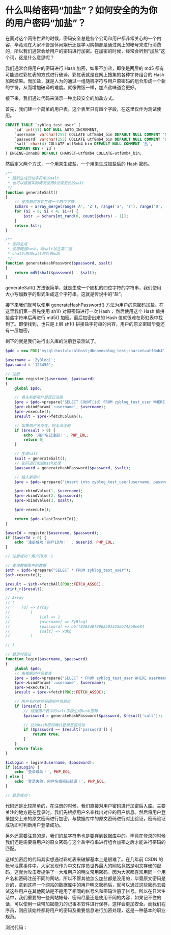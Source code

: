 # 什么叫给密码“加盐”？如何安全的为你的用户密码“加盐”？

在面对这个网络世界的时候，密码安全总是各个公司和用户都非常关心的一个内容，毕竟现在大家不管是休闲娱乐还是学习购物都是通过网上的帐号来进行消费的，所以我们通常会给用户的密码进行加密。在加密的时候，经常会听到“加盐”这个词，这是什么意思呢？

我们通常会将用户的密码进行 Hash 加密，如果不加盐，即使是两层的 md5 都有可能通过彩虹表的方式进行破译。彩虹表就是在网上搜集的各种字符组合的 Hash 加密结果。而加盐，就是人为的通过一组随机字符与用户原密码的组合形成一个新的字符，从而增加破译的难度。就像做饭一样，加点盐味道会更好。

接下来，我们通过代码来演示一种比较安全的加盐方式。

首先，我们建一个简单的用户表。这个表里只有四个字段，在这里仅作为测试使用。

```sql
CREATE TABLE `zyblog_test_user` (
    `id` int(11) NOT NULL AUTO_INCREMENT,
    `username` varchar(255) COLLATE utf8mb4_bin DEFAULT NULL COMMENT '用户名',
    `password` varchar(255) COLLATE utf8mb4_bin DEFAULT NULL COMMENT '密码',
    `salt` char(4) COLLATE utf8mb4_bin DEFAULT NULL COMMENT '盐',
    PRIMARY KEY (`id`)
) ENGINE=InnoDB DEFAULT CHARSET=utf8mb4 COLLATE=utf8mb4_bin;
```

然后定义两个方式，一个用来生成盐，一个用来生成加盐后的 Hash 密码。

```php
/**
 * 随机生成四位字符串的salt
 * 也可以根据实际情况使用6位或更长的salt
 */
function generateSalt()
{
    // 使用随机方式生成一个四位字符
    $chars = array_merge(range('A', 'Z'), range('a', 'z'), range('0', '9'));
    for ($i = 0; $i < 4; $i++) {
        $str .= $chars[mt_rand(0, count($chars) - 1)];
    }
    return $str;
}

/**
 * 密码生成
 * 使用两层hash，将salt加在第二层
 * sha1后再加salt然后再md5
 */
function generateHashPassword($password, $salt)
{
    return md5(sha1($password) . $salt);
}
```

generateSalt() 方法很简单，就是生成一个随机的四位字符的字符串，我们使用大小写加数字的形式生成这个字符串。这就是传说中的“盐”。

接下来我们就可以使用 generateHashPassword() 方法为用户的原密码加盐。在这里我们第一层先使用 sh1() 对原密码进行一次 Hash ，然后使用这个 Hash 值拼接盐字符串后再进行 md5() 加密。最后加密出来的 Hash 值就很难在彩虹表中找到了。即使找到，也只是上层 sh1() 拼接盐字符串的内容，用户的原文密码毕竟还有一层加密。

剩下的就是我们进行出入库的注册登录测试了。

```php
$pdo = new PDO('mysql:host=localhost;dbname=blog_test;charset=utf8mb4', 'root', '');

$username = 'ZyBlog1';
$password = '123456';

// 注册
function register($username, $password)
{
    global $pdo;

    // 首先判断用户是否已注册
    $pre = $pdo->prepare("SELECT COUNT(id) FROM zyblog_test_user WHERE username = :username");
    $pre->bindParam(':username', $username);
    $pre->execute();
    $result = $pre->fetchColumn();

    // 如果用户名存在，则无法注册
    if ($result > 0) {
        echo '用户名已注册！', PHP_EOL;
        return 0;
    }

    // 生成salt
    $salt = generateSalt();
    // 密码进行加盐hash处理
    $password = generateHashPassword($password, $salt);

    // 插入新用户
    $pre = $pdo->prepare("insert into zyblog_test_user(username, password, salt) values(?, ?, ?)");

    $pre->bindValue(1, $username);
    $pre->bindValue(2, $password);
    $pre->bindValue(3, $salt);

    $pre->execute();

    return $pdo->lastInsertId();
}

$userId = register($username, $password);
if ($userId > 0) {
    echo '注册成功！用户ID为：' . $userId, PHP_EOL;
}

// 注册成功！用户ID为：1

// 查询数据库中的数据
$sth = $pdo->prepare("SELECT * FROM zyblog_test_user");
$sth->execute();

$result = $sth->fetchAll(PDO::FETCH_ASSOC);
print_r($result);

// Array
// (
//     [0] => Array
//         (
//             [id] => 1
//             [username] => ZyBlog1
//             [password] => bbff8283d0f90625015256b742b0e694
//             [salt] => xOkb
//         )

// )

// 登录时验证
function login($username, $password)
{
    global $pdo;
    // 先根据用户名查表
    $pre = $pdo->prepare("SELECT * FROM zyblog_test_user WHERE username = :username");
    $pre->bindParam(':username', $username);
    $pre->execute();
    $result = $pre->fetch(PDO::FETCH_ASSOC);

    // 用户名存在并获得用户信息后
    if ($result) {
        // 根据用户表中的salt字段生成hash密码
        $password = generateHashPassword($password, $result['salt']);

        // 比对hash密码确认登录是否成功
        if ($password == $result['password']) {
            return true;
        }
    }
    return false;
}

$isLogin = login($username, $password);
if ($isLogin) {
    echo '登录成功！', PHP_EOL;
} else {
    echo '登录失败，用户名或密码错误！', PHP_EOL;
}

// 登录成功！
```

代码还是比较简单的，在注册的时候，我们直接对用户密码进行加密后入库。主要关注的地方是在登录时，我们先根据用户名查找出对应的用户信息。然后将用户登录提交上来的原文密码进行加密，与数据库中的原文密码进行对比验证，密码验证成功即可判断用户登录成功。

另外还需要注意的是，我们的盐字符串也是要存到数据库中的。毕竟在登录的时候我们还是需要将用户的原文密码与这个盐字符串进行组合加密之后才能进行密码的匹配。

这样加密后的代码其实想通过彩虹表来破解基本上是很难了。在几年前 CSDN 的帐号泄露事件中，大家发现作为中文程序员世界最大的网站竟然是明文存储的密码，这就为攻击者提供了一大堆用户的明文常用密码。因为大家都喜欢用同一个用户名和密码注册不同的网站，所以不管其他怎么加盐都是没用的，毕竟原文密码是对的，拿到这样一个网站的数据库中的用户明文密码后，就可以通过这些密码去尝试这些用户在其他网站是不是用了相同的帐号名和密码注册了帐号。所以在日常生活中，我们重要的一些网站帐号、密码尽量还是使用不同的内容，如果记不住的话，可以使用一些带加密能力的记事本软件进行保存，这样会更加安全。而我们程序员，则应该始终都将用户的密码及重要信息进行加密处理，这是一种基本的职业规范。

测试代码：


